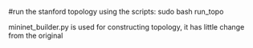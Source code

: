 #run the stanford topology using the scripts:
sudo bash run_topo

mininet_builder.py is used for constructing topology, it has little change from the original

